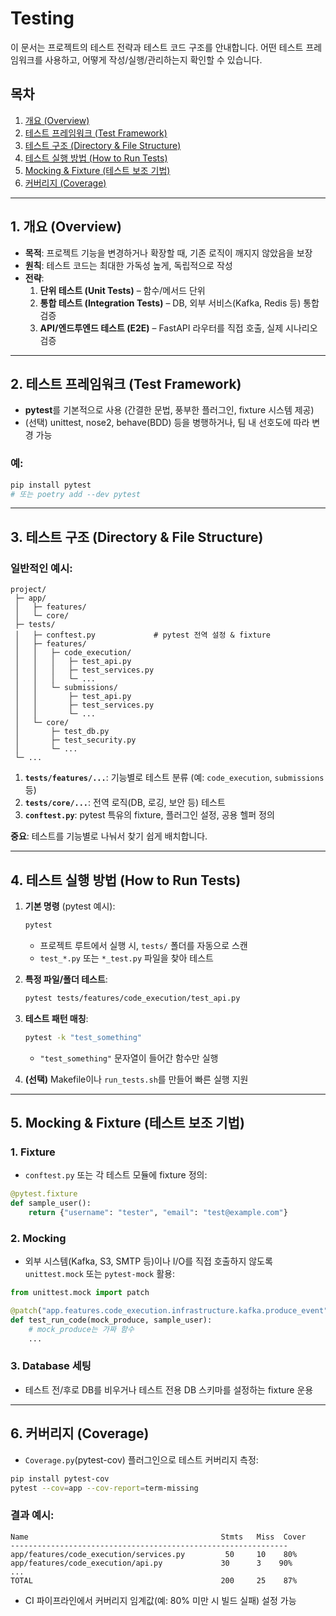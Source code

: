 # Testing

이 문서는 프로젝트의 테스트 전략과 테스트 코드 구조를 안내합니다. 
어떤 테스트 프레임워크를 사용하고, 어떻게 작성/실행/관리하는지 확인할 수 있습니다.

## 목차
1. [개요 (Overview)](#개요-overview)
2. [테스트 프레임워크 (Test Framework)](#테스트-프레임워크-test-framework)
3. [테스트 구조 (Directory & File Structure)](#테스트-구조-directory--file-structure)
4. [테스트 실행 방법 (How to Run Tests)](#테스트-실행-방법-how-to-run-tests)
5. [Mocking & Fixture (테스트 보조 기법)](#mocking--fixture-테스트-보조-기법)
6. [커버리지 (Coverage)](#커버리지-coverage)

---

## 1. 개요 (Overview)

- **목적**: 프로젝트 기능을 변경하거나 확장할 때, 기존 로직이 깨지지 않았음을 보장
- **원칙**: 테스트 코드는 최대한 가독성 높게, 독립적으로 작성
- **전략**:
  1. **단위 테스트 (Unit Tests)** – 함수/메서드 단위
  2. **통합 테스트 (Integration Tests)** – DB, 외부 서비스(Kafka, Redis 등) 통합 검증
  3. **API/엔드투엔드 테스트 (E2E)** – FastAPI 라우터를 직접 호출, 실제 시나리오 검증

---

## 2. 테스트 프레임워크 (Test Framework)

- **pytest**를 기본적으로 사용 (간결한 문법, 풍부한 플러그인, fixture 시스템 제공)
- (선택) unittest, nose2, behave(BDD) 등을 병행하거나, 팀 내 선호도에 따라 변경 가능

### 예:
```bash
pip install pytest
# 또는 poetry add --dev pytest
```

---

## 3. 테스트 구조 (Directory & File Structure)

### 일반적인 예시:
```plaintext
project/
 ├─ app/
 │   ├─ features/
 │   └─ core/
 ├─ tests/
 │   ├─ conftest.py             # pytest 전역 설정 & fixture
 │   ├─ features/
 │   │   ├─ code_execution/
 │   │   │   ├─ test_api.py
 │   │   │   ├─ test_services.py
 │   │   │   └─ ...
 │   │   └─ submissions/
 │   │       ├─ test_api.py
 │   │       ├─ test_services.py
 │   │       └─ ...
 │   └─ core/
 │       ├─ test_db.py
 │       ├─ test_security.py
 │       └─ ...
 └─ ...
```

1. **`tests/features/...`**: 기능별로 테스트 분류 (예: `code_execution`, `submissions` 등)
2. **`tests/core/...`**: 전역 로직(DB, 로깅, 보안 등) 테스트
3. **`conftest.py`**: pytest 특유의 fixture, 플러그인 설정, 공용 헬퍼 정의

**중요**: 테스트를 기능별로 나눠서 찾기 쉽게 배치합니다.

---

## 4. 테스트 실행 방법 (How to Run Tests)

1. **기본 명령** (pytest 예시):
   ```bash
   pytest
   ```
   - 프로젝트 루트에서 실행 시, `tests/` 폴더를 자동으로 스캔
   - `test_*.py` 또는 `*_test.py` 파일을 찾아 테스트

2. **특정 파일/폴더 테스트**:
   ```bash
   pytest tests/features/code_execution/test_api.py
   ```

3. **테스트 패턴 매칭**:
   ```bash
   pytest -k "test_something"
   ```
   - `"test_something"` 문자열이 들어간 함수만 실행

4. **(선택)** Makefile이나 `run_tests.sh`를 만들어 빠른 실행 지원

---

## 5. Mocking & Fixture (테스트 보조 기법)

### 1. Fixture
- `conftest.py` 또는 각 테스트 모듈에 fixture 정의:

```python
@pytest.fixture
def sample_user():
    return {"username": "tester", "email": "test@example.com"}
```

### 2. Mocking
- 외부 시스템(Kafka, S3, SMTP 등)이나 I/O를 직접 호출하지 않도록 `unittest.mock` 또는 `pytest-mock` 활용:

```python
from unittest.mock import patch

@patch("app.features.code_execution.infrastructure.kafka.produce_event")
def test_run_code(mock_produce, sample_user):
    # mock_produce는 가짜 함수
    ...
```

### 3. Database 세팅
- 테스트 전/후로 DB를 비우거나 테스트 전용 DB 스키마를 설정하는 fixture 운용

---

## 6. 커버리지 (Coverage)

- `Coverage.py`(pytest-cov) 플러그인으로 테스트 커버리지 측정:

```bash
pip install pytest-cov
pytest --cov=app --cov-report=term-missing
```

### 결과 예시:
```plaintext
Name                                           Stmts   Miss  Cover
--------------------------------------------------------------
app/features/code_execution/services.py         50     10    80%
app/features/code_execution/api.py             30      3    90%
...
TOTAL                                          200     25    87%
```

- CI 파이프라인에서 커버리지 임계값(예: 80% 미만 시 빌드 실패) 설정 가능